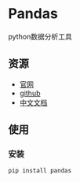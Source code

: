# Pandas

python数据分析工具

## 资源

* [官网](https://pandas.pydata.org/)
* [github](https://github.com/pandas-dev/pandas)
* [中文文档](https://www.pypandas.cn/docs/)

## 使用

### 安装

```shell
pip install pandas
```
